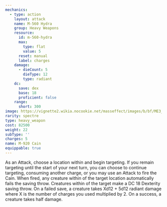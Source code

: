 ```yaml
---
mechanics:
  - type: action
    layout: attack
    name: M-560 Hydra
    group: Heavy Weapons
    resource:
      id: m-560-hydra
      max:
        type: flat
        value: 5
      reset: manual
      label: charges
    damage:
      - dieCount: 5
        dieType: 12
        type: radiant
    dc:
      save: dex
      base: 18
      proficient: false
    range:
      short: 300
image: https://vignette2.wikia.nocookie.net/masseffect/images/b/bf/ME3_Cain_Heavy_Weapon.png/revision/latest?cb=20120317195513
rarity: spectre
type: heavy_weapon
cost: 82500
weight: 22
subType: ''
charges: 5
name: M-920 Cain
equippable: true
---
```

As an Attack, choose a location within <me-distance length="300" /> and begin targeting. If you remain targeting until
the start of your next turn, you can choose to continue targeting, consuming another charge, or you may use an Attack
to fire the Cain. When fired, any creature within <me-distance length="5" /> of the target location automatically fails
the saving throw. Creatures within <me-distance length="30" /> of the target make a DC 18 Dexterity saving throw.
On a failed save, a creature takes Xd12 + 5d12 radiant damage where X is the number of charges you used multiplied by 2.
On a success, a creature takes half damage.
